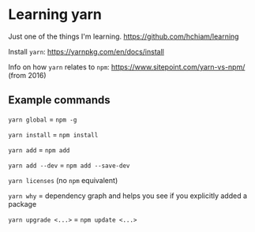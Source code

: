 # Learning yarn

Just one of the things I'm learning. https://github.com/hchiam/learning

Install `yarn`: https://yarnpkg.com/en/docs/install

Info on how `yarn` relates to `npm`: https://www.sitepoint.com/yarn-vs-npm/ (from 2016)

## Example commands

`yarn global` = `npm -g`

`yarn install` = `npm install`

`yarn add` = `npm add`

`yarn add --dev` = `npm add --save-dev`

`yarn licenses` (no `npm` equivalent)

`yarn why` = dependency graph and helps you see if you explicitly added a package

`yarn upgrade <...>` = `npm update <...>`

